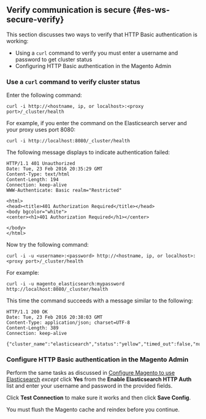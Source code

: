 <div markdown="1">

## Verify communication is secure {#es-ws-secure-verify}

This section discusses two ways to verify that HTTP Basic authentication is working:

*	Using a `curl` command to verify you must enter a username and password to get cluster status
*	Configuring HTTP Basic authentication in the Magento Admin

### Use a `curl` command to verify cluster status

Enter the following command:

	curl -i http://<hostname, ip, or localhost>:<proxy port>/_cluster/health

For example, if you enter the command on the Elasticsearch server and your proxy uses port 8080:

	curl -i http://localhost:8080/_cluster/health

The following message displays to indicate authentication failed:

	HTTP/1.1 401 Unauthorized
	Date: Tue, 23 Feb 2016 20:35:29 GMT
	Content-Type: text/html
	Content-Length: 194
	Connection: keep-alive
	WWW-Authenticate: Basic realm="Restricted"

	<html>
	<head><title>401 Authorization Required</title></head>
	<body bgcolor="white">
    <center><h1>401 Authorization Required</h1></center>

	</body>
	</html>

Now try the following command:

	curl -i -u <username>:<password> http://<hostname, ip, or localhost>:<proxy port>/_cluster/health

For example:

	curl -i -u magento_elasticsearch:mypassword http://localhost:8080/_cluster/health

This time the command succeeds with a message similar to the following:

	HTTP/1.1 200 OK
	Date: Tue, 23 Feb 2016 20:38:03 GMT
	Content-Type: application/json; charset=UTF-8
	Content-Length: 389
	Connection: keep-alive

	{"cluster_name":"elasticsearch","status":"yellow","timed_out":false,"number_of_nodes":1,"number_of_data_nodes":1,"active_primary_shards":5,"active_shards":5,"relocating_shards":0,"initializing_shards":0,"unassigned_shards":5,"delayed_unassigned_shards":0,"number_of_pending_tasks":0,"number_of_in_flight_fetch":0,"task_max_waiting_in_queue_millis":0,"active_shards_percent_as_number":50.0}

### Configure HTTP Basic authentication in the Magento Admin

Perform the same tasks as discussed in [Configure Magento to use Elasticsearch](#elastic-m2-configure) *except* click **Yes** from the **Enable Elasticsearch HTTP Auth** list and enter your username and password in the provided fields.

Click **Test Connection** to make sure it works and then click **Save Config**.

You must flush the Magento cache and reindex before you continue.